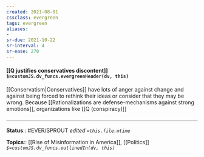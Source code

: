 ```yaml
---
created: 2021-08-01
cssclass: evergreen
tags: evergreen
aliases:
- 
sr-due: 2021-10-22
sr-interval: 4
sr-ease: 270
---
```


#### [[Q justifies conservatives discontent]] `$=customJS.dv_funcs.evergreenHeader(dv, this)`

[[Conservatism|Conservatives]] have lots of anger against change and against being forced to rethink their ideas or consider that they may be wrong. Because [[Rationalizations are defense-mechanisms against strong emotions]], organizations like [[Q (conspiracy)]] 

### <hr class="footnote"/>

**Status**:: #EVER/SPROUT 
*edited `=this.file.mtime`*

**Topics**:: [[Rise of Misinformation in America]], [[Politics]]
*`$=customJS.dv_funcs.outlinedIn(dv, this)`*

